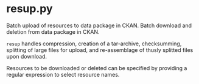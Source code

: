 # resup.py

Batch upload of resources to data package in CKAN.
Batch download and deletion from data package in CKAN.

`resup` handles compression, creation of a tar-archive,
checksumming, splitting of large files for upload, and
re-assemblage of thusly splitted files upon download.

Resources to be downloaded or deleted can be specified
by providing a regular expression to select resource names.
